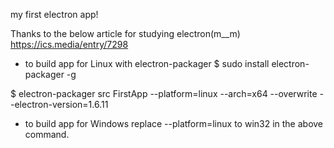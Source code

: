 my first electron app!

Thanks to the below article for studying electron(m__m)
https://ics.media/entry/7298

- to build app for Linux with electron-packager
$ sudo install electron-packager -g

$ electron-packager src FirstApp --platform=linux --arch=x64 --overwrite --electron-version=1.6.11

- to build app for Windows
replace --platform=linux to win32 in the above command.
